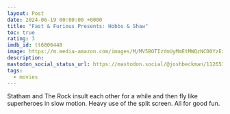 ```yaml
---
layout: Post
date: 2024-06-19 00:00:00 +0000
title: "Fast & Furious Presents: Hobbs & Shaw"
toc: true
rating: 3
imdb_id: tt6806448
image: https://m.media-amazon.com/images/M/MV5BOTIzYmUyMmEtMWQzNC00YzExLTk3MzYtZTUzYjMyMmRiYzIwXkEyXkFqcGdeQXVyMDM2NDM2MQ@@._V1_SX300.jpg
description: 
mastodon_social_status_url: https://mastodon.social/@joshbeckman/112653037722700659
tags: 
  - movies
---
```




Statham and The Rock insult each other for a while and then fly like superheroes in slow motion. Heavy use of the split screen. All for good fun.
